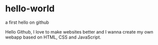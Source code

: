 # hello-world
a first hello on github

Hello Github, 
I love to make websites better and I wanna create my own webapp based on HTML, CSS and JavaScript.
